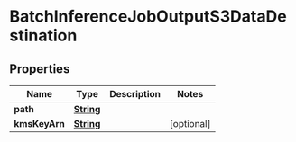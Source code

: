 

# BatchInferenceJobOutputS3DataDestination


## Properties

| Name | Type | Description | Notes |
|------------ | ------------- | ------------- | -------------|
|**path** | [**String**](String.md) |  |  |
|**kmsKeyArn** | [**String**](String.md) |  |  [optional] |



